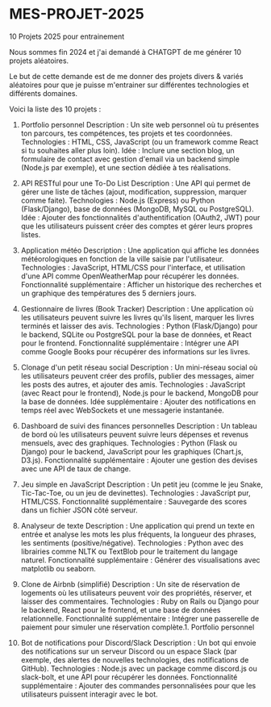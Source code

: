 # MES-PROJET-2025
10 Projets 2025 pour entrainement

Nous sommes fin 2024 et j'ai demandé à CHATGPT de me générer 10 projets aléatoires.

Le but de cette demande est de me donner des projets divers & variés aléatoires pour que je puisse m'entrainer sur différentes technologies et différents domaines.

Voici la liste des 10 projets : 

1. Portfolio personnel
Description : Un site web personnel où tu présentes ton parcours, tes compétences, tes projets et tes coordonnées.
Technologies : HTML, CSS, JavaScript (ou un framework comme React si tu souhaites aller plus loin).
Idée : Inclure une section blog, un formulaire de contact avec gestion d'email via un backend simple (Node.js par exemple), et une section dédiée à tes réalisations.

2. API RESTful pour une To-Do List
Description : Une API qui permet de gérer une liste de tâches (ajout, modification, suppression, marquer comme faite).
Technologies : Node.js (Express) ou Python (Flask/Django), base de données (MongoDB, MySQL ou PostgreSQL).
Idée : Ajouter des fonctionnalités d'authentification (OAuth2, JWT) pour que les utilisateurs puissent créer des comptes et gérer leurs propres listes.

3. Application météo
Description : Une application qui affiche les données météorologiques en fonction de la ville saisie par l'utilisateur.
Technologies : JavaScript, HTML/CSS pour l'interface, et utilisation d'une API comme OpenWeatherMap pour récupérer les données.
Fonctionnalité supplémentaire : Afficher un historique des recherches et un graphique des températures des 5 derniers jours.

4. Gestionnaire de livres (Book Tracker)
Description : Une application où les utilisateurs peuvent suivre les livres qu'ils lisent, marquer les livres terminés et laisser des avis.
Technologies : Python (Flask/Django) pour le backend, SQLite ou PostgreSQL pour la base de données, et React pour le frontend.
Fonctionnalité supplémentaire : Intégrer une API comme Google Books pour récupérer des informations sur les livres.

5. Clonage d'un petit réseau social
Description : Un mini-réseau social où les utilisateurs peuvent créer des profils, publier des messages, aimer les posts des autres, et ajouter des amis.
Technologies : JavaScript (avec React pour le frontend), Node.js pour le backend, MongoDB pour la base de données.
Idée supplémentaire : Ajouter des notifications en temps réel avec WebSockets et une messagerie instantanée.

6. Dashboard de suivi des finances personnelles
Description : Un tableau de bord où les utilisateurs peuvent suivre leurs dépenses et revenus mensuels, avec des graphiques.
Technologies : Python (Flask ou Django) pour le backend, JavaScript pour les graphiques (Chart.js, D3.js).
Fonctionnalité supplémentaire : Ajouter une gestion des devises avec une API de taux de change.

7. Jeu simple en JavaScript
Description : Un petit jeu (comme le jeu Snake, Tic-Tac-Toe, ou un jeu de devinettes).
Technologies : JavaScript pur, HTML/CSS.
Fonctionnalité supplémentaire : Sauvegarde des scores dans un fichier JSON côté serveur.

8. Analyseur de texte
Description : Une application qui prend un texte en entrée et analyse les mots les plus fréquents, la longueur des phrases, les sentiments (positive/négative).
Technologies : Python avec des librairies comme NLTK ou TextBlob pour le traitement du langage naturel.
Fonctionnalité supplémentaire : Générer des visualisations avec matplotlib ou seaborn.

9. Clone de Airbnb (simplifié)
Description : Un site de réservation de logements où les utilisateurs peuvent voir des propriétés, réserver, et laisser des commentaires.
Technologies : Ruby on Rails ou Django pour le backend, React pour le frontend, et une base de données relationnelle.
Fonctionnalité supplémentaire : Intégrer une passerelle de paiement pour simuler une réservation complète.1. Portfolio personnel

10. Bot de notifications pour Discord/Slack
Description : Un bot qui envoie des notifications sur un serveur Discord ou un espace Slack (par exemple, des alertes de nouvelles technologies, des notifications de GitHub).
Technologies : Node.js avec un package comme discord.js ou slack-bolt, et une API pour récupérer les données.
Fonctionnalité supplémentaire : Ajouter des commandes personnalisées pour que les utilisateurs puissent interagir avec le bot.
